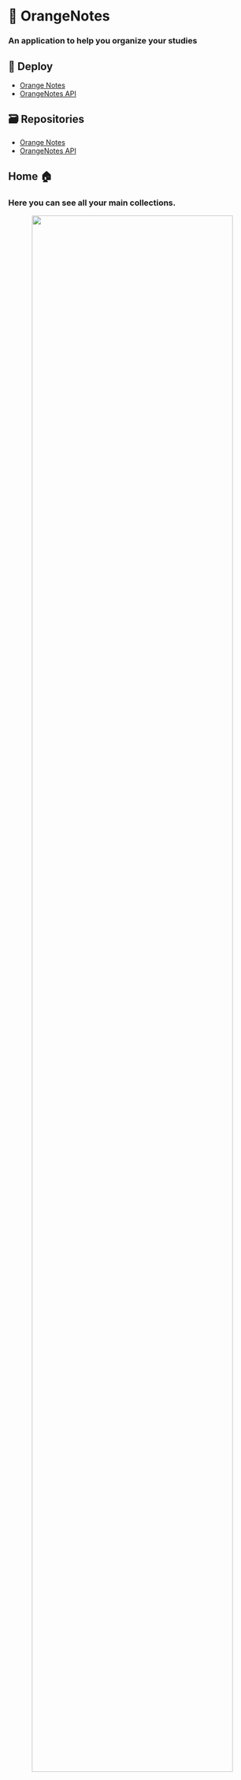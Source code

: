 # 🍊 OrangeNotes
### An application to help you organize your studies

## 🚀 Deploy

- [Orange Notes](https://orange-notes-three.vercel.app/home)
- [OrangeNotes API](https://collection-orange-notes.herokuapp.com/swagger)

## 🗃 Repositories
- [Orange Notes](https://github.com/MoaresOliveira/OrangeNotes)
- [OrangeNotes API](https://github.com/MoaresOliveira/OrangeNotes-API)

## Home 🏠 
### Here you can see all your main collections.
<p align="center">
  <img src="https://cdn.discordapp.com/attachments/835562199371350097/1016149415163072534/unknown.png" width="90%" />
</p>

<h2 align="center">📱 Mobile version</h2>
<p align="center">
  <img src="https://media.discordapp.net/attachments/835562199371350097/1016149774480707644/unknown.png" />
</p>

## 🗃 Collections
### Here you can see all content of all Collections, add new contents and mark as completed to track your studies.

<p align="center">
  <img src="https://media.discordapp.net/attachments/835562199371350097/1016153937654599681/unknown.png" width="90%" />
</p>

<h2 align="center">📱 Mobile version</h2>
<p align="center">
  <img src="https://media.discordapp.net/attachments/835562199371350097/1016154041597825085/unknown.png" />
</p>

## 📈 Progress
### You can track your progress and be proud of your efforts.

<p align="center">
  <img src="https://media.discordapp.net/attachments/835562199371350097/1016160521008992356/unknown.png" width="90%" />
</p>

<h2 align="center">📱 Mobile version</h2>
<p align="center">
  <img src="https://media.discordapp.net/attachments/835562199371350097/1016160632434872331/unknown.png" />
</p>
